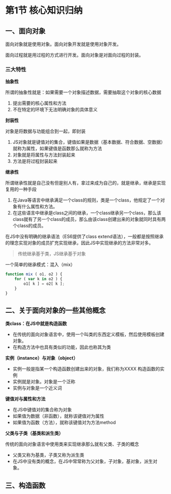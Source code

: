 # 第1节 核心知识归纳

## 一、面向对象

面向对象就是使用对象。面向对象开发就是使用对象开发。

面向过程就是用过程的方式进行开发。面向对象是对面向过程的封装。

### 三大特性

**抽象性**

所谓的抽象性就是：如果需要一个对象描述数据，需要抽取这个对象的核心数据

1. 提出需要的核心属性和方法
2. 不在特定的环境下无法明确对象的具体意义

**封装性**

对象是将数据与功能组合到一起，即封装

1. JS对象就是键值对的集合，键值如果是数据（基本数据、符合数据、空数据）就称为属性，如果键值是函数那么就称为方法
2. 对象就是将属性与方法封装起来
3. 方法是将过程封装起来

**继承性**

所谓继承性就是自己没有但是别人有，拿过来成为自己的，就是继承，继承是实现复用的一种手段

1. 在Java等语言中继承满足一个class的规则，类是一个class，他规定了一个对象有什么属性和方法。
2. 在这些语言中继承是class之间的继承，一个class继承另一个class，那么该class就有了另一个class的成员，那么由该class创建出来的对象就同时具有两个class的成员。

在JS中没有明确的继承语法（ES6提供了class extend语法），一般都是按照继承的理念实现对象的成员扩充实现继承，因此JS中实现继承的方法非常对多。

> 传统继承基于类，JS继承基于对象

一个简单的继承模式：混入（mix）

```js
function mix ( o1, o2 ) {
    for ( var k in o2 ) {
        o1[ k ] = o2[ k ];
    }
}
```

## 二、关于面向对象的一些其他概念

**类class：在JS中就是构造函数**

* 在传统的面向对象语言中，使用一个叫类的东西定义模板，然后使用模板创建对象。
* 在构造方法中也具有类似的功能，因此也称其为类

**实例（instance）与对象（object）**

* 实例一般是指某一个构造函数创建出来的对象，我们称为XXXX 构造函数的实例
* 实例就是对象。对象是一个泛称
* 实例与对象是一个近义词

**键值对与属性和方法**

* 在JS中键值对的集合称为对象
* 如果值为数据（非函数），就称该键值对为属性
* 如果值为函数（方法），就称该键值对为方法method

**父类与子类（基类和派生类）**

传统的面向对象语言中使用类来实现继承那么就有父类、子类的概念

* 父类又称为基类，子类又称为派生类
* 在JS中没有类的概念，在JS中常常称为父对象，子对象，基对象，派生对象。

## 三、构造函数











